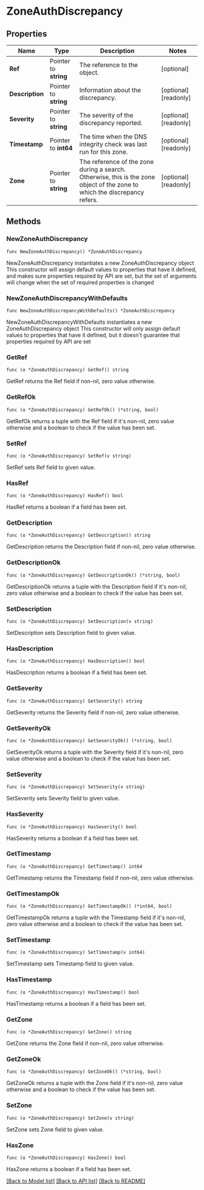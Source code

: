 # ZoneAuthDiscrepancy

## Properties

Name | Type | Description | Notes
------------ | ------------- | ------------- | -------------
**Ref** | Pointer to **string** | The reference to the object. | [optional] 
**Description** | Pointer to **string** | Information about the discrepancy. | [optional] [readonly] 
**Severity** | Pointer to **string** | The severity of the discrepancy reported. | [optional] [readonly] 
**Timestamp** | Pointer to **int64** | The time when the DNS integrity check was last run for this zone. | [optional] [readonly] 
**Zone** | Pointer to **string** | The reference of the zone during a search. Otherwise, this is the zone object of the zone to which the discrepancy refers. | [optional] [readonly] 

## Methods

### NewZoneAuthDiscrepancy

`func NewZoneAuthDiscrepancy() *ZoneAuthDiscrepancy`

NewZoneAuthDiscrepancy instantiates a new ZoneAuthDiscrepancy object
This constructor will assign default values to properties that have it defined,
and makes sure properties required by API are set, but the set of arguments
will change when the set of required properties is changed

### NewZoneAuthDiscrepancyWithDefaults

`func NewZoneAuthDiscrepancyWithDefaults() *ZoneAuthDiscrepancy`

NewZoneAuthDiscrepancyWithDefaults instantiates a new ZoneAuthDiscrepancy object
This constructor will only assign default values to properties that have it defined,
but it doesn't guarantee that properties required by API are set

### GetRef

`func (o *ZoneAuthDiscrepancy) GetRef() string`

GetRef returns the Ref field if non-nil, zero value otherwise.

### GetRefOk

`func (o *ZoneAuthDiscrepancy) GetRefOk() (*string, bool)`

GetRefOk returns a tuple with the Ref field if it's non-nil, zero value otherwise
and a boolean to check if the value has been set.

### SetRef

`func (o *ZoneAuthDiscrepancy) SetRef(v string)`

SetRef sets Ref field to given value.

### HasRef

`func (o *ZoneAuthDiscrepancy) HasRef() bool`

HasRef returns a boolean if a field has been set.

### GetDescription

`func (o *ZoneAuthDiscrepancy) GetDescription() string`

GetDescription returns the Description field if non-nil, zero value otherwise.

### GetDescriptionOk

`func (o *ZoneAuthDiscrepancy) GetDescriptionOk() (*string, bool)`

GetDescriptionOk returns a tuple with the Description field if it's non-nil, zero value otherwise
and a boolean to check if the value has been set.

### SetDescription

`func (o *ZoneAuthDiscrepancy) SetDescription(v string)`

SetDescription sets Description field to given value.

### HasDescription

`func (o *ZoneAuthDiscrepancy) HasDescription() bool`

HasDescription returns a boolean if a field has been set.

### GetSeverity

`func (o *ZoneAuthDiscrepancy) GetSeverity() string`

GetSeverity returns the Severity field if non-nil, zero value otherwise.

### GetSeverityOk

`func (o *ZoneAuthDiscrepancy) GetSeverityOk() (*string, bool)`

GetSeverityOk returns a tuple with the Severity field if it's non-nil, zero value otherwise
and a boolean to check if the value has been set.

### SetSeverity

`func (o *ZoneAuthDiscrepancy) SetSeverity(v string)`

SetSeverity sets Severity field to given value.

### HasSeverity

`func (o *ZoneAuthDiscrepancy) HasSeverity() bool`

HasSeverity returns a boolean if a field has been set.

### GetTimestamp

`func (o *ZoneAuthDiscrepancy) GetTimestamp() int64`

GetTimestamp returns the Timestamp field if non-nil, zero value otherwise.

### GetTimestampOk

`func (o *ZoneAuthDiscrepancy) GetTimestampOk() (*int64, bool)`

GetTimestampOk returns a tuple with the Timestamp field if it's non-nil, zero value otherwise
and a boolean to check if the value has been set.

### SetTimestamp

`func (o *ZoneAuthDiscrepancy) SetTimestamp(v int64)`

SetTimestamp sets Timestamp field to given value.

### HasTimestamp

`func (o *ZoneAuthDiscrepancy) HasTimestamp() bool`

HasTimestamp returns a boolean if a field has been set.

### GetZone

`func (o *ZoneAuthDiscrepancy) GetZone() string`

GetZone returns the Zone field if non-nil, zero value otherwise.

### GetZoneOk

`func (o *ZoneAuthDiscrepancy) GetZoneOk() (*string, bool)`

GetZoneOk returns a tuple with the Zone field if it's non-nil, zero value otherwise
and a boolean to check if the value has been set.

### SetZone

`func (o *ZoneAuthDiscrepancy) SetZone(v string)`

SetZone sets Zone field to given value.

### HasZone

`func (o *ZoneAuthDiscrepancy) HasZone() bool`

HasZone returns a boolean if a field has been set.


[[Back to Model list]](../README.md#documentation-for-models) [[Back to API list]](../README.md#documentation-for-api-endpoints) [[Back to README]](../README.md)



